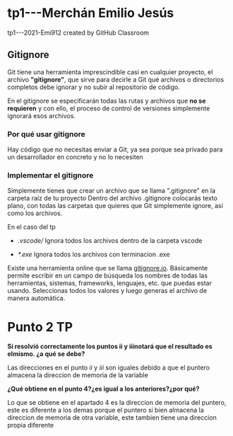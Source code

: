 # tp1---Merchán Emilio Jesús
tp1---2021-Emi912 created by GitHub Classroom

## Gitignore

Git tiene una herramienta imprescindible casi en cualquier proyecto, el archivo **"gitignore"**, que sirve para decirle a Git 
qué archivos o directorios completos debe ignorar y no subir al repositorio de código.

En el gitignore se especificarán todas las rutas y archivos que **no se requieren** y con ello, el proceso de control 
de versiones simplemente ignorará esos archivos.

### Por qué usar gitignore
Hay código que no necesitas enviar a Git, ya sea porque sea privado para un desarrollador en concreto y no lo necesiten

### Implementar el gitignore
Simplemente tienes que crear un archivo que se llama ".gitignore" en la carpeta raíz de tu proyecto
Dentro del archivo .gitignore colocarás texto plano, con todas las carpetas que quieres que Git simplemente ignore, así como los archivos.

En el caso del tp 


- _.vscode/_  Ignora todos los archivos dentro de la carpeta vscode

- _*.exe_ Ignora todos los archivos con terminacion .exe

Existe una herramienta online que se llama [gitignore.io](https://www.toptal.com/developers/gitignore). Básicamente permite escribir en un campo de 
búsqueda los nombres de todas las herramientas, sistemas, frameworks, lenguajes,
etc. que puedas estar usando. Seleccionas todos los valores y luego generas el archivo de manera automática.

# Punto 2 TP
**Si resolvió correctamente los puntos ii y iiinotará que el resultado es elmismo. ¿a qué se debe?**

Las direcciones en el punto *ii* y *iii* son iguales debido a que el puntero almacena la direccion de memoria de la variable

**¿Qué obtiene en el punto 4?¿es igual a los anteriores?¿por qué?**

Lo que se obtiene en el apartado 4 es la direccion de memoria del puntero, este es diferente a los demas porque el puntero si bien almacena la direccion de memoria de otra 
variable, este tambien tiene una direccion propia diferente
